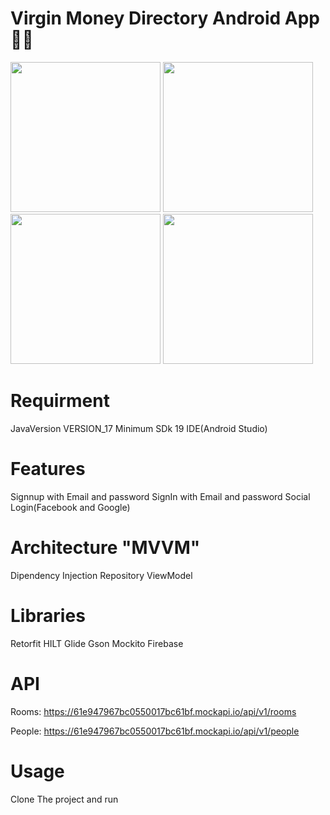 # Virgin Money Directory Android App 👋🏾


<img src="https://github.com/yowee/VirginMoneyDirectory/assets/14086636/1a6a33e8-7a5a-4212-9201-b45830b6b082" width="240"/>
<img src="https://github.com/yowee/VirginMoneyDirectory/assets/14086636/fcd49a5d-cf90-4901-ad9b-676a68d3d2b4" width="240"/>
<img src="https://github.com/yowee/VirginMoneyDirectory/assets/14086636/52c4cbf1-6a9f-4729-8e30-3f896ce7870b" width="240"/>
<img src="https://github.com/yowee/VirginMoneyDirectory/assets/14086636/98b2588c-c33d-45a7-81c0-f4101f54d7e0" width="240"/>



# Requirment
JavaVersion VERSION_17
Minimum SDk 19 
IDE(Android Studio)



# Features
Signnup with Email and password
SignIn with Email and password
Social Login(Facebook and Google)

# Architecture **"MVVM"**
Dipendency Injection
Repository
ViewModel

# Libraries 
Retorfit
HILT
Glide
Gson
Mockito
Firebase

# API
Rooms: https://61e947967bc0550017bc61bf.mockapi.io/api/v1/rooms

People: https://61e947967bc0550017bc61bf.mockapi.io/api/v1/people

# Usage
Clone The project and run 
